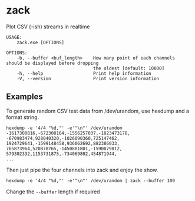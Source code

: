 # zack
Plot CSV (-ish) streams in realtime

```
USAGE:
    zack.exe [OPTIONS]

OPTIONS:
    -b, --buffer <buf_length>    How many point of each channels should be displayed before dropping
                                 the oldest [default: 10000]
    -h, --help                   Print help information
    -V, --version                Print version information
```

## Examples

To generate random CSV test data from /dev/urandom, use hexdump and a format string.
```
hexdump -e '4/4 "%d,"' -e'"\n"' /dev/urandom 
-1617300816,-672308164,-1556257037,-1823473178,
-670983474,928040320,-1026090360,725147462,
1924729641,-1599148458,936062692,882386033,
765873964,520878765,-1450881801,-1590079812,
579302332,1153731875,-734069802,454871944,
...
```
Then just pipe the four channels into zack and enjoy the show. 

```
hexdump -e '4/4 "%d,"' -e'"\n"' /dev/urandom | zack --buffer 100
```
Change the `--buffer` length if required


